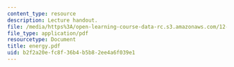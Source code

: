 ```yaml
---
content_type: resource
description: Lecture handout.
file: /media/https%3A/open-learning-course-data-rc.s3.amazonaws.com/12-800-fluid-dynamics-of-the-atmosphere-and-ocean-fall-2004/b2f2a20efc8f36b4b5b82ee4a6f039e1_energy.pdf
file_type: application/pdf
resourcetype: Document
title: energy.pdf
uid: b2f2a20e-fc8f-36b4-b5b8-2ee4a6f039e1
---
```

